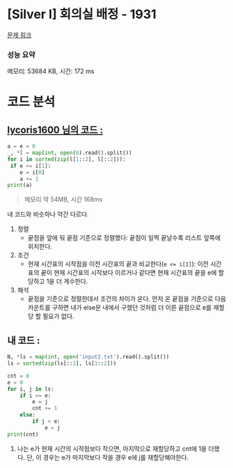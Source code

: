# [Silver I] 회의실 배정 - 1931 

[문제 링크](https://www.acmicpc.net/problem/1931) 

### 성능 요약

메모리: 53684 KB, 시간: 172 ms

# 코드 분석
## [lycoris1600 님의 코드 :](https://www.acmicpc.net/source/58941379)
```python
a = e = 0
_, *l = map(int, open(0).read().split())
for i in sorted(zip(l[1::2], l[::2])):
 if e <= i[1]:
    e = i[0]
    a += 1
print(a)
```
> 메모리 약 54MB, 시간 168ms

내 코드와 비슷하나 약간 다르다.
1. 정렬
    - 끝점을 앞에 둬 끝점 기준으로 정렬했다: 끝점이 일찍 끝날수록 리스트 앞쪽에 위치한다.
2. 조건
    - 현재 시간표의 시작점을 이전 시간표의 끝과 비교한다(`e <= i[1]`): 이전 시간표의 끝이 현재 시간표의 시작보다 이르거나 같다면 현재 시간표의 끝을 e에 할당하고 1을 더 계수한다.
3. 해석
    - 끝점을 기준으로 정렬한데서 조건의 차이가 온다. 먼저 온 끝점을 기준으로 다음 카운트를 구하면 내가 else문 내에서 구했던 것처럼 더 이른 끝점으로 e를 재할당 할 필요가 없다.

## 내 코드 :
```python
N, *ls = map(int, open('input2.txt').read().split())
ls = sorted(zip(ls[::2], ls[1::2]))

cnt = 0
e = 0
for i, j in ls:
    if i >= e:
        e = j
        cnt += 1
    else:
        if j < e:
            e = j
print(cnt)
```
1. 나는 e가 현재 시간의 시작점보다 작으면, 마지막으로 재할당하고 cnt에 1을 더했다. 단, 이 경우는 e가 마지막보다 작을 경우 e에 j를 재할당해야한다.